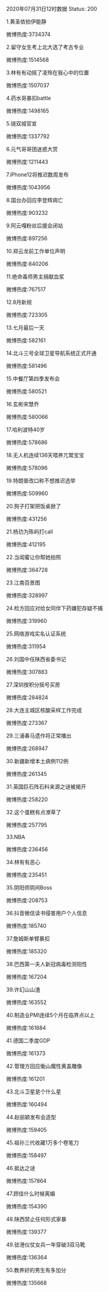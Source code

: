 2020年07月31日12时数据
Status: 200

1.黄圣依拍伊能静

微博热度:3734374

2.留守女生考上北大选了考古专业

微博热度:1514568

3.林有有动摇了凌玲在我心中的位置

微博热度:1507037

4.药水哥暴扣battle

微博热度:1498165

5.镜双城官宣

微博热度:1337792

6.元气哥哥团迷惑大赏

微博热度:1211443

7.iPhone12将推迟数周发布

微博热度:1043956

8.国台办回应李登辉病亡

微博热度:903232

9.阿云嘎粉丝后援会闭站

微博热度:897256

10.郑云龙前工作单位声明

微博热度:840206

11.绝命毒师男主捐献血浆

微博热度:767517

12.8月新规

微博热度:723305

13.七月最后一天

微博热度:582161

14.北斗三号全球卫星导航系统正式开通

微博热度:581496

15.中餐厅第四季发布会

微博热度:580521

16.玄彬宋慧乔

微博热度:580066

17.哈利波特40岁

微博热度:578686

18.无人机连续136天喂养兀鹫宝宝

微博热度:578096

19.特朗普改口称不想推迟选举

微博热度:509960

20.狗子打架把饭桌掀了

微博热度:431256

21.杨玏为陈屿打call

微博热度:412195

22.当闺蜜让你帮她拍照

微博热度:364728

23.江南百景图

微博热度:328997

24.检方回应对给女同伴下药嫌犯存疑不捕

微博热度:319960

25.网络游戏实名认证系统

微博热度:311954

26.刘国中任陕西省委书记

微博热度:307883

27.深圳按积分摇号买房

微博热度:284824

28.大连主城区核酸采样工作完成

微博热度:273367

29.三浦春马遗作将正常播出

微博热度:268947

30.新疆新增本土病例112例

微博热度:261345

31.英国巨石阵石料来源之谜被揭开

微博热度:258220

32.这个蛋糕有点潦草了

微博热度:257795

33.NBA

微博热度:236456

34.林有有恶心

微博热度:235451

35.阴阳师阴间Boss

微博热度:208753

36.抖音微信读书侵害用户个人信息

微博热度:185740

37.詹姆斯单臂暴扣

微博热度:185320

38.巴西第一夫人新冠病毒检测阳性

微博热度:167204

39.许幻山山渣

微博热度:163552

40.制造业PMI连续5个月在临界点以上

微博热度:161884

41.德国二季度GDP

微博热度:161373

42.管理方回应衡山魔性黄盖雕像

微博热度:161201

43.北斗卫星是个什么星

微博热度:160494

44.赵丽颖发布会造型

微博热度:159405

45.祖孙三代收藏1万多个卷笔刀

微博热度:158497

46.抵达之谜

微博热度:157864

47.顾佳什么时候离婚

微博热度:154390

48.陕西禁止任何形式家暴

微博热度:139377

49.驻港仪仗女兵一年穿破3双马靴

微博热度:136364

50.教养好的男生有多加分

微博热度:135668

